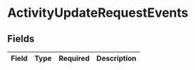 # ActivityUpdateRequestEvents


## Fields

| Field       | Type        | Required    | Description |
| ----------- | ----------- | ----------- | ----------- |
